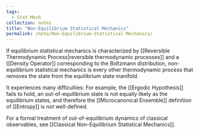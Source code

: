 ```yaml
---
tags:
  - Stat-Mech
collection: notes
title: "Non-Equilibrium Statistical Mechanics"
permalink: /note/Non-Equilibrium-Statistical-Mechanics/
---
```

If equilibrium statistical mechanics is characterized by [[Reversible Thermodynamic Process|reversible thermodynamic processes]] and a [[Density Operator]] corresponding to the Boltzmann distribution, non-equilibrium statistical mechanics is every other thermodynamic process that removes the state from the equilibrium state manifold.

It experiences many difficulties: For example, the [[Ergodic Hypothesis]] fails to hold, an out-of-equilibrium state is not equally likely as the equilibrium states, and therefore the [[Microcanonical Ensemble]] definition of [[Entropy]] is not well-defined.

For a formal treatment of out-of-equilibrium dynamics of classical observables, see [[Classical Non-Equilibrium Statistical Mechanics]].
